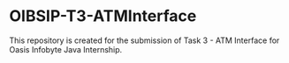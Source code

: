 # OIBSIP-T3-ATMInterface
This repository is created for the submission of Task 3 - ATM Interface for Oasis Infobyte Java Internship.
